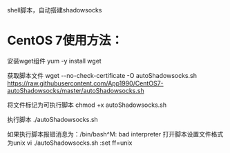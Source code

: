 shell脚本，自动搭建shadowsocks

# CentOS 7使用方法：
安装wget组件
yum -y install wget

获取脚本文件
wget --no-check-certificate -O autoShadowsocks.sh https://raw.githubusercontent.com/App1990/CentOS7-autoShadowsocks/master/autoShadowsocks.sh

将文件标记为可执行脚本
chmod +x autoShadowsocks.sh

执行脚本
./autoShadowsocks.sh


如果执行脚本报错消息为：/bin/bash^M: bad interpreter 打开脚本设置文件格式为unix
vi ./autoShadowsocks.sh
:set ff=unix
